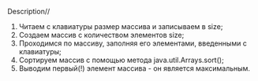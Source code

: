 Description//
1) Читаем с клавиатуры размер массива и записываем в size;
2) Создаем массив с количеством элементов size;
3) Проходимся по массиву, заполняя его элементами, введенными с клавиатуры;
4) Сортируем массив с помощью метода  java.util.Arrays.sort();
5) Выводим первый(!) элемент массива - он является максимальным.